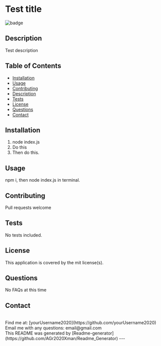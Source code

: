 # Test title

![badge](https://img.shields.io/badge/License-mit-green.svg)<br />

## Description

Test description

## Table of Contents

- [Installation](#installation)
- [Usage](#usage)
- [Contributing](#contributing)
- [Description](#description)
- [Tests](#tests)
- [License](#license)
- [Questions](#questions)
- [Contact](#contact)
  <a name="installation"></a>

## Installation

1. node index.js
2. Do this
3. Then do this.

<a name="usage"></a>

## Usage

npm i, then node index.js in terminal.
<a name="contributing"></a>

## Contributing

Pull requests welcome
<a name="tests"></a>

## Tests

No tests included.

## License

This application is covered by the mit license(s).
<a name="questions"></a>

## Questions

No FAQs at this time<br />
<a name="contact"></a>

## Contact

<br />
Find me at: [yourUsername2020](https://github.com/yourUsername2020)
<br />
Email me with any questions: email@gmail.com
<br />
This README was generated by [Readme-generator](https://github.com/AGr2020Xman/Readme_Generator)
---
